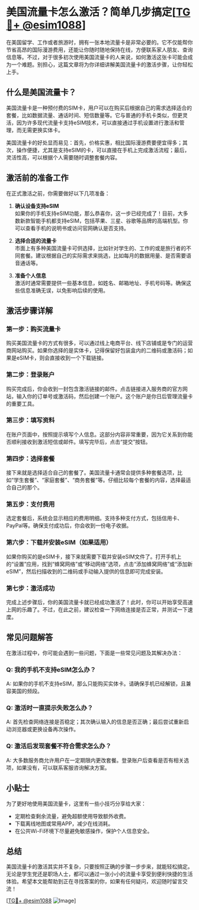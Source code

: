 # 美国流量卡怎么激活？简单几步搞定[[TG💪+ @esim1088](https://t.me/s/esim1088)]

在美国留学、工作或者旅游时，拥有一张本地流量卡是非常必要的。它不仅能帮你节省高昂的国际漫游费用，还能让你随时随地保持在线，方便联系家人朋友、查询信息等。不过，对于很多初次使用美国流量卡的人来说，如何激活这张卡可能会成为一个难题。别担心，这篇文章将为你详细讲解美国流量卡的激活步骤，让你轻松上手。

## 什么是美国流量卡？

美国流量卡是一种预付费的SIM卡，用户可以在购买后根据自己的需求选择适合的套餐，比如数据流量、通话时间、短信数量等。它与普通的手机卡类似，但更灵活，因为许多现代流量卡支持eSIM技术，可以直接通过手机设置进行激活和管理，而无需更换实体卡。

美国流量卡的好处显而易见：首先，价格实惠，相比国际漫游费要便宜得多；其次，操作便捷，尤其是支持eSIM的卡，可以直接在手机上完成激活流程；最后，灵活性高，可以根据个人需要随时调整套餐内容。

## 激活前的准备工作

在正式激活之前，你需要做好以下几项准备：

1. **确认设备支持eSIM**  
   如果你的手机支持eSIM功能，那么恭喜你，这一步已经完成了！目前，大多数新款智能手机都支持eSIM，包括苹果、三星、谷歌等品牌的高端机型。你可以查看手机的说明书或访问官网确认是否支持。

2. **选择合适的流量卡**  
   市面上有多种美国流量卡可供选择，比如针对学生的、工作的或是旅行者的不同套餐。建议根据自己的实际需求来挑选，比如每月的数据用量、是否需要语音通话等。

3. **准备个人信息**  
   激活时通常需要提供一些基本信息，如姓名、邮箱地址、手机号码等。确保这些信息准确无误，以免影响后续的使用。

## 激活步骤详解

### 第一步：购买流量卡
购买美国流量卡的方式有很多，可以通过线上电商平台、线下店铺或是专门的运营商网站购买。如果你选择的是实体卡，记得保留好包装盒内的二维码或激活码；如果是eSIM卡，则会直接收到一个下载链接。

### 第二步：登录账户
购买完成后，你会收到一封包含激活链接的邮件。点击链接进入服务商的官方网站，输入你的订单号或激活码，然后创建一个账户。这个账户是你日后管理流量卡的重要工具。

### 第三步：填写资料
在账户页面中，按照提示填写个人信息。这部分内容非常重要，因为它关系到你能否顺利接收到激活短信或邮件。填写完毕后，点击“提交”按钮。

### 第四步：选择套餐
接下来就是选择适合自己的套餐了。美国流量卡通常会提供多种套餐选项，比如“学生套餐”、“家庭套餐”、“商务套餐”等。仔细比较每个套餐的内容，选择最适合自己的那个。

### 第五步：支付费用
选定套餐后，系统会显示相应的费用明细。支持多种支付方式，包括信用卡、PayPal等。确保支付成功后，你会收到一份电子收据。

### 第六步：下载并安装eSIM（如果适用）
如果你购买的是eSIM卡，接下来就需要下载并安装eSIM文件了。打开手机上的“设置”应用，找到“蜂窝网络”或“移动网络”选项，点击“添加蜂窝网络”或“添加新eSIM”，然后扫描收到的二维码或手动输入提供的信息即可完成安装。

### 第七步：激活成功
完成上述步骤后，你的美国流量卡就已经成功激活了！此时，你可以开始享受高速上网的乐趣了。不过，在此之前，建议检查一下网络连接是否正常，并测试一下速度。

## 常见问题解答

在激活过程中，你可能会遇到一些问题，下面是一些常见问题及其解决办法：

### Q: 我的手机不支持eSIM怎么办？
A: 如果你的手机不支持eSIM，那么只能购买实体卡。请确保手机已经解锁，且兼容美国的频段。

### Q: 激活时一直提示失败怎么办？
A: 首先检查网络连接是否稳定；其次确认输入的信息是否正确；最后尝试重新启动浏览器或更换设备再次操作。

### Q: 激活后发现套餐不符合需求怎么办？
A: 大多数服务商允许用户在一定期限内更改套餐。登录账户后查看是否有相关选项，如果没有，可以联系客服咨询解决方案。

## 小贴士

为了更好地使用美国流量卡，这里有一些小技巧分享给大家：
- 定期检查剩余流量，避免超额使用导致额外收费。
- 下载离线地图或常用APP，减少在线消耗。
- 在公共Wi-Fi环境下尽量避免敏感操作，保护个人信息安全。

## 总结

美国流量卡的激活其实并不复杂，只要按照正确的步骤一步步来，就能轻松搞定。无论是学生党还是职场人士，都可以通过一张小小的流量卡享受到便利快捷的生活体验。希望本文能帮助到正在寻找答案的你，如果有任何疑问，欢迎随时留言交流！

[[TG💪+ @esim1088](https://t.me/s/esim1088) ![Image](https://i.postimg.cc/4NQfJmqS/Snipaste-2025-05-13-00-14-12.png)]